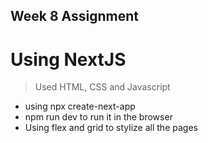 ## Week 8 Assignment 
# Using NextJS
> Used HTML, CSS and Javascript 
- using npx create-next-app 
- npm run dev to run it in the browser 
- Using flex and grid to stylize all the pages 